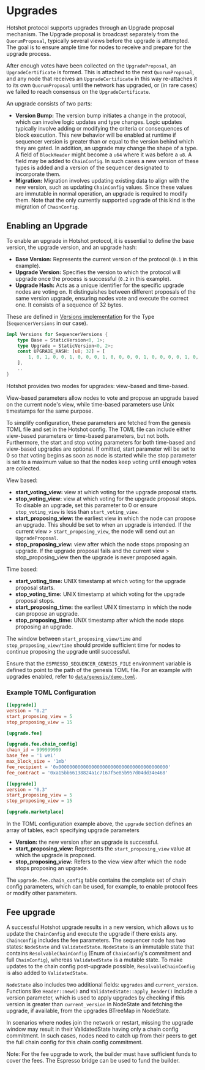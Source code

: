# Upgrades

Hotshot protocol supports upgrades through an Upgrade proposal mechanism. The Upgrade proposal is broadcast separately
from the `QuorumProposal`, typically several views before the upgrade is attempted. The goal is to ensure ample time for
nodes to receive and prepare for the upgrade process.

After enough votes have been collected on the `UpgradeProposal`, an `UpgradeCertificate` is formed. This is attached to
the next `QuorumProposal`, and any node that receives an `UpgradeCertificate` in this way re-attaches it to its own
`QuorumProposal` until the network has upgraded, or (in rare cases) we failed to reach consensus on the
`UpgradeCertificate`.

An upgrade consists of two parts:

- **Version Bump:** The version bump initiates a change in the protocol, which can involve logic updates and type
  changes. Logic updates typically involve adding or modifying the criteria or consequences of block execution. This new
  behavior will be enabled at runtime if sequencer version is greater than or equal to the version behind which they are
  gated. In addition, an upgrade may change the shape of a type. A field of `BlockHeader` might become a `u64` where it
  was before a `u8`. A field may be added to `ChainConfig`. In such cases a new version of these types is added and a
  version of the sequencer designated to incorporate them.
- **Migration:** Migration involves updating existing data to align with the new version, such as updating `ChainConfig`
  values. Since these values are immutable in normal operation, an upgrade is required to modify them. Note that the
  only currently supported upgrade of this kind is the migration of `ChainConfig`.

## Enabling an Upgrade

To enable an upgrade in Hotshot protocol, it is essential to define the base version, the upgrade version, and an
upgrade hash:

- **Base Version:** Represents the current version of the protocol (`0.1` in this example).
- **Upgrade Version:** Specifies the version to which the protocol will upgrade once the process is successful (`0.2` in
  this example).
- **Upgrade Hash:** Acts as a unique identifier for the specific upgrade nodes are voting on. It distinguishes between
  different proposals of the same version upgrade, ensuring nodes vote and execute the correct one. It consists of a
  sequence of 32 bytes.

These are defined in [Versions implementation](../types/src/v0/mod.rs) for the Type (`SequencerVersions` in our case).

```rust
impl Versions for SequencerVersions {
	type Base = StaticVersion<0, 1>;
	type Upgrade = StaticVersion<0, 2>;
	const UPGRADE_HASH: [u8; 32] = [
		1, 0, 1, 0, 0, 1, 0, 0, 0, 1, 0, 0, 0, 0, 1, 0, 0, 0, 0, 1, 0, 0, 0, 0, 0, 1, 0, 0, 0, 0, 0, 0,
	],
	..
}
```

Hotshot provides two modes for upgrades: view-based and time-based.

View-based parameters allow nodes to vote and propose an upgrade based on the current node's view, while time-based
parameters use Unix timestamps for the same purpose.

To simplify configuration, these parameters are fetched from the genesis TOML file and set in the Hotshot config. The
TOML file can include either view-based parameters or time-based parameters, but not both. Furthermore, the start and
stop voting parameters for both time-based and view-based upgrades are optional. If omitted, start parameter will be set
to 0 so that voting begins as soon as node is started while the stop parameter is set to a maximum value so that the
nodes keep voting until enough votes are collected.

View based:

- **start_voting_view:** view at which voting for the upgrade proposal starts.
- **stop_voting_view:** view at which voting for the upgrade proposal stops. To disable an upgrade, set this parameter
  to 0 or ensure `stop_voting_view` is less than `start_voting_view`.
- **start_proposing_view:** the earliest view in which the node can propose an upgrade. This should be set to when an
  upgrade is intended. If the current view > `start_proposing_view`, the node will send out an `UpgradeProposal`.
- **stop_proposing_view:** view after which the node stops proposing an upgrade. If the upgrade proposal fails and the
  current view > stop_proposing_view then the upgrade is never proposed again.

Time based:

- **start_voting_time:** UNIX timestamp at which voting for the upgrade proposal starts.
- **stop_voting_time:** UNIX timestamp at which voting for the upgrade proposal stops.
- **start_proposing_time:** the earliest UNIX timestamp in which the node can propose an upgrade.
- **stop_proposing_time:** UNIX timestamp after which the node stops proposing an upgrade.

The window between `start_proposing_view/time` and `stop_proposing_view/time` should provide sufficient time for nodes
to continue proposing the upgrade until successful.

Ensure that the `ESPRESSO_SEQUENCER_GENESIS_FILE` environment variable is defined to point to the path of the genesis
TOML file. For an example with upgrades enabled, refer to [`data/genesis/demo.toml`](../data/genesis/demo.toml).

### Example TOML Configuration

```toml
[[upgrade]]
version = "0.2"
start_proposing_view = 5
stop_proposing_view = 15

[upgrade.fee]

[upgrade.fee.chain_config]
chain_id = 999999999
base_fee = '1 wei'
max_block_size = '1mb'
fee_recipient = '0x0000000000000000000000000000000000000000'
fee_contract = '0xa15bb66138824a1c7167f5e85b957d04dd34e468'

[[upgrade]]
version = "0.3"
start_proposing_view = 5
stop_proposing_view = 15

[upgrade.marketplace]
```

In the TOML configuration example above, the `upgrade` section defines an array of tables, each specifying upgrade
parameters

- **Version:** the new version after an upgrade is successful.
- **start_proposing_view:** Represents the `start_proposing_view` value at which the upgrade is proposed.
- **stop_proposing_view:** Refers to the view view after which the node stops proposing an upgrade.

The `upgrade.fee.chain_config` table contains the complete set of chain config parameters, which can be used, for
example, to enable protocol fees or modify other parameters.

## Fee upgrade

A successful Hotshot upgrade results in a new version, which allows us to update the `ChainConfig` and execute the
upgrade if there exists any. `Chainconfig` includes the fee parameters. The sequencer node has two states: `NodeState`
and `ValidatedState`. `NodeState` is an immutable state that contains `ResolvableChainConfig` (Enum of `ChainConfig`'s
commitment and full `ChainConfig`), whereas `ValidatedState` is a mutable state. To make updates to the chain config
post-upgrade possible, `ResolvableChainConfig` is also added to `ValidatedState`.

`NodeState` also includes two additional fields: `upgrades` and `current_version`. Functions like `Header::new()` and
`ValidatedState::apply_header()` include a version parameter, which is used to apply upgrades by checking if this
version is greater than `current_version` in NodeState and fetching the upgrade, if available, from the upgrades
BTreeMap in NodeState.

In scenarios where nodes join the network or restart, missing the upgrade window may result in their ValidatedState
having only a chain config commitment. In such cases, nodes need to catch up from their peers to get the full chain
config for this chain config commitment.

Note: For the fee upgrade to work, the builder must have sufficient funds to cover the fees. The Espresso bridge can be
used to fund the builder.
